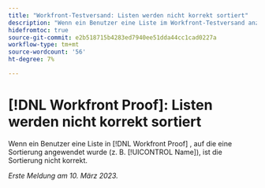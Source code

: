 ```yaml
---
title: "Workfront-Testversand: Listen werden nicht korrekt sortiert"
description: "Wenn ein Benutzer eine Liste im Workfront-Testversand anzeigt, auf die eine Sortierung angewendet wurde (z. B. Name), ist die Sortierung nicht präzise."
hidefromtoc: true
source-git-commit: e2b518715b4283ed7940ee51dda44cc1cad0227a
workflow-type: tm+mt
source-wordcount: '56'
ht-degree: 7%

---
```



# [!DNL Workfront Proof]: Listen werden nicht korrekt sortiert

Wenn ein Benutzer eine Liste in [!DNL Workfront Proof] , auf die eine Sortierung angewendet wurde (z. B. [!UICONTROL Name]), ist die Sortierung nicht korrekt.

_Erste Meldung am 10. März 2023._


